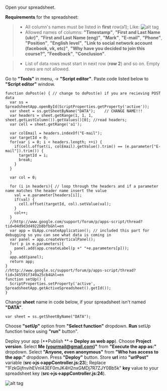 Open your spreadsheet.

**Requirements** for the spreadsheet:
> - All column's names must be listed in **first** row(a1);
Like: 
![alt tag](http://content.screencast.com/users/OlehChem/folders/Default/media/345e4dc1-3d09-4d21-9487-5faa1d955154/tableStructure.png)
> - Allowed names of columns: **"Timestamp"**, **"First and Last Name (ukr)"**, **"First and Last Name (eng)"**, **"Mark"**, **"E-mail"**, **"Phone"**, **"Position"**, **"English level"**,  **"Link to social network account (facebook, vk, etc)"**, **"Why have you decided to join this course?", "Feedback"**, **"Conclusion"**.

> - List of data rows must start in next row (**row 2**) and so on. Empty rows are not allowed.



Go to **"Tools"** in menu, ->   **"Script editor"**.
Paste code listed below to **"Script editor"** window.
```
function doPost(e) { // change to doPost(e) if you are recieving POST data
  var ss = SpreadsheetApp.openById(ScriptProperties.getProperty('active'));
  var sheet = ss.getSheetByName("DATA");    // CHANGE NAME!!!
  var headers = sheet.getRange(1, 1, 1, sheet.getLastColumn()).getValues()[0]; //read headers;
  var cell = sheet.getRange('a1');
  
  var colEmail = headers.indexOf("E-mail");
  var targetId = 0;
  for(var i = 0; i < headers.length; ++i) {
    if(cell.offset(i, colEmail).getValue().trim() == (e.parameter["E-mail"]).trim()) {
      targetId = i;
      break;
    }
  }
  
  var col = 0;
  
  for (i in headers){ // loop through the headers and if a parameter name matches the header name insert the value
    val = e.parameter[headers[i]];
    if(val) {
      cell.offset(targetId, col).setValue(val); 
    }
    col++;
  }
  //http://www.google.com/support/forum/p/apps-script/thread?tid=04d9d3d4922b8bfb&hl=en
  var app = UiApp.createApplication(); // included this part for debugging so you can see what data is coming in
  var panel = app.createVerticalPanel();
  for( p in e.parameters){
    panel.add(app.createLabel(p +" "+e.parameters[p]));
  }
  app.add(panel);
  return app;
}
//http://www.google.sc/support/forum/p/apps-script/thread?tid=345591f349a25cb4&hl=en
function setUp() {
  ScriptProperties.setProperty('active', SpreadsheetApp.getActiveSpreadsheet().getId());
}
```

Change **sheet** name in code below, if your spreadsheet isn't named **"DATA"**.
```
var sheet = ss.getSheetByName("DATA");
```
Choose **"setUp"** option from **"Select function"** dropdown.
**Run** setUp function twice using **"run"** button".

Deploy your app (**Publish **-> **Deploy as web app**).
Choose **Project version**.
Select **Me (yourmail@gmail.com)"** from **"Execute the app as:"** dropdown.
Select **"Anyone, even anonymous"** from **"Who has access to the app:"** dropdown.
Press **"Deploy"** button. 
Store **url** into **"urlPost"** variable (**src->js->appController.js:23**);
Replace "1FzkGijfnvihEVnI43EF0mJK4H2nxGMDj7R7ZJY0Bb5k" **key** value to your spreadsheet key (**src->js->appController.js:24**).

![alt tag](http://content.screencast.com/users/OlehChem/folders/Default/media/7adc433e-7ab5-46ce-b69b-0e7965f91cdb/datarow.png)